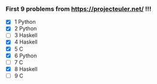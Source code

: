 ### First 9 problems from https://projecteuler.net/ !!!

- [x] 1 Python
- [x] 2 Python
- [ ] 3 Haskell
- [x] 4 Haskell
- [x] 5 C
- [x] 6 Python
- [ ] 7 C
- [x] 8 Haskell
- [ ] 9 C
